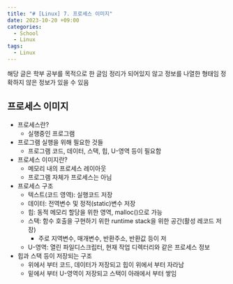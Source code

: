 ```yaml
---
title: "# [Linux] 7. 프로세스 이미지"
date: 2023-10-20 +09:00
categories:
  - School
  - Linux
tags:
  - Linux
---
```

해당 글은 학부 공부를 목적으로 한 글임
정리가 되어있지 않고 정보를 나열한 형태임
정확하지 않은 정보가 있을 수 있음

## 프로세스 이미지
* 프로세스란?
  * 실행중인 프로그램
* 프로그램 실행을 위해 필요한 것들
  * 프로그램 코드, 데이터, 스택, 힙, U-영역 등이 필요함
* 프로세스 이미지란?
  * 메모리 내의 프로세스 레이아웃
  * 프로그램 자체가 프로세스는 아님
* 프로세스 구조
  * 텍스트(코드 영역): 실행코드 저장
  * 데이터: 전역변수 및 정적(static)변수 저장
  * 힙: 동적 메모리 할당을 위한 영역, malloc()으로 가능
  * 스택: 함수 호출을 구현하기 위한 runtime stack을 위한 공간(활성 레코드 저장)
    * 주로 지역변수, 매개변수, 반환주소, 반환값 등이 저
  * U-영역: 열린 파일디스크립터, 현재 작업 디렉터리와 같은 프로세스 정보
* 힙과 스택 등이 저장되는 구조
  * 위에서 부터 코드, 데이터가 저장되고 힙이 위에서 부터 자라남
  * 밑에서 부터 U-영역이 저장되고 스택이 아래에서 부터 쌓임